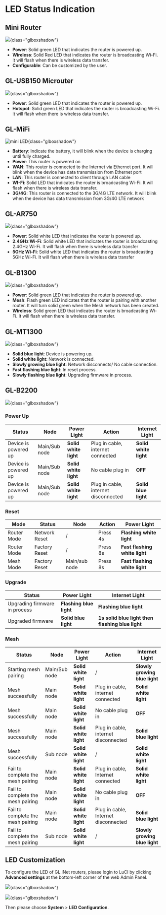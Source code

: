 # LED Status Indication

## Mini Router

![](https://static.gl-inet.com/docs/en/2.x/troubleshooting/src/ledlight/mini_led.jpg){class="glboxshadow"}

- **Power**: Solid green LED that indicates the router is powered up.
- **Wireless**:  Solid Red LED that indicates the router is broadcasting Wi-Fi. It will flash when there is wireless data transfer.
- **Configurable**: Can be customized by the user.

## GL-USB150 Microuter

![](https://static.gl-inet.com/docs/en/2.x/troubleshooting/src/ledlight/microuter.jpg){class="glboxshadow"}

- **Power**: Solid green LED that indicates the router is powered up.
- **Hotspot**:  Solid green LED that indicates the router is broadcasting Wi-Fi. It will flash when there is wireless data transfer.


## GL-MiFi

![mini LED](https://static.gl-inet.com/docs/en/2.x/troubleshooting/src/ledlight/mifi.jpg){class="glboxshadow"}

- **Battery**: Indicate the battery, it will blink when the device is charging until fully charged.
- **Power**: This router is powered on
- **WAN**: This router is connected to the Internet via Ethernet port.  It will blink when the device has data transmission from Ethernet port
- **LAN**: This router is connected to client through LAN cable
- **WI-Fi**: Solid LED that indicates the router is broadcasting Wi-Fi. It will flash when there is wireless data transfer.
- **3G/4G**: This router is connected to the 3G/4G LTE network. It will blink when the device has data transmission from 3G/4G LTE network


## GL-AR750 

![](https://static.gl-inet.com/docs/en/2.x/troubleshooting/src/ledlight/ar750.jpg){class="glboxshadow"}

- **Power**: Solid white LED that indicates the router is powered up.
- **2.4GHz Wi-Fi**: Solid white LED that indicates the router is broadcasting 2.4GHz Wi-Fi. It will flash when there is wireless data transfer
- **5GHz Wi-Fi**: Solid white LED that indicates the router is broadcasting 5GHz Wi-Fi. It will flash when there is wireless data transfer


## GL-B1300

![](https://static.gl-inet.com/docs/en/2.x/troubleshooting/src/ledlight/b1300.jpg){class="glboxshadow"}

- **Power**: Solid green LED that indicates the router is powered up.
- **Mesh**: Flash green LED indicates that the router is pairing with another router. It will turn solid green when the Mesh network has been created.
- **Wireless**: Solid green LED that indicates the router is broadcasting Wi-Fi. It will flash when there is wireless data transfer.


## GL-MT1300

![](https://static.gl-inet.com/docs/en/3/troubleshooting/led/mt1300_light.jpg){class="glboxshadow"}

- **Solid blue light**: Device is powering up.
- **Solid white light**: Network is connected.
- **Slowly growing blue light**: Network disconnects/ No cable connection.
- **Fast flashing blue light**: In reset process.
- **Slowly flashing blue light**: Upgrading firmware in process.


## GL-B2200

![](https://static.gl-inet.com/docs/en/3/troubleshooting/led/b2200_light.jpg){class="glboxshadow"}


### Power Up

| Status       | Node      | Power Light| Action   | Internet Light    |
| ------------ | --------- | ---------- | -------- | ----------------- |
| Device is powered up       | Main/Sub node      | **Solid white light**      | Plug in cable, internet connected | **Solid white light**                |
| Device is powered up   | Main/Sub node      | **Solid white light**       | No cable plug in | **OFF**                |
| Device is powered up     | Main/Sub node      | **Solid white light**          | Plug in cable, internet disconnected | **Solid blue light**                |


### Reset

| Mode       | Status      | Node| Action   | Power Light    |
| ------------ | --------- | ---------- | -------- | ----------------- |
| Router Mode       | Network Reset      | /      | Press 4s | **Flashing white light**                |
| Router Mode   | Factory Reset     | /       | Press 8s | **Fast flashing white light**                |
| Mesh Mode     | Factory Reset      | Main/sub node         | Press 8s | **Fast flashing white light**                |


### Upgrade

| Status       | Power Light     | Internet Light|
| ------------ | --------- | ---------- |
| Upgrading firmware in process       | **Flashing blue light**      | **Flashing blue light**      | 
| Upgraded firmware    | **Solid blue light**     |   **1s solid blue light then flashing blue light**    | 


### Mesh

| Status       | Node      | Power Light| Action   | Internet Light    |
| ------------ | --------- | ---------- | -------- | ----------------- |
| Starting mesh pairing       | Main/Sub node      | **Solid white light**      | / | **Slowly growing blue light**                |
| Mesh successfully   | Main node      | **Solid white light**       | Plug in cable, internet connected | **Solid white light**                |
| Mesh successfully     | Main node      | **Solid white light**          | No cable plug in | **OFF**                |
| Mesh successfully     | Main node      | **Solid white light**          | Plug in cable, internet disconnected | **Solid blue light**                |
| Mesh successfully     | Sub node      | **Solid white light**          | / | **Solid white light**                |
| Fail to complete the mesh pairing     | Main node      | **Solid white light**          | Plug in cable, Internet connected | **Solid white light**                |
| Fail to complete the mesh pairing     | Main node      | **Solid white light**          | No cable plug in | **OFF**                |
| Fail to complete the mesh pairing     | Main node      | **Solid white light**          | Plug in cable, Internet disconnected | **Solid blue light**                |
| Fail to complete the mesh pairing     | Sub node      | **Solid white light**          | / | **Slowly growing blue light**                |


## LED Customization

To configure the LED of GL.iNet routers, please login to LuCI by clicking **Advanced settings** at the bottom-left corner of the web Admin Panel. 

![](https://static.gl-inet.com/docs/en/3/troubleshooting/ledadvanced.png){class="glboxshadow"}

![](https://static.gl-inet.com/docs/en/3/setup/gl-ar750s/more_settings/advanced.jpg){class="glboxshadow"}

Then please choose **System** > **LED Configuration**.
